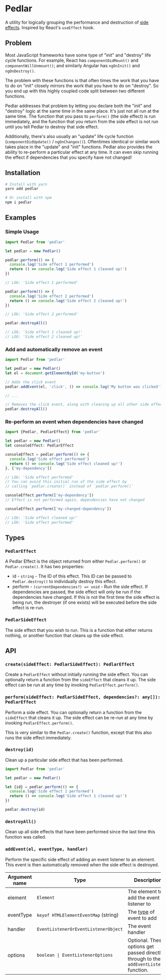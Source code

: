 # Pedlar

A utility for logically grouping the performance and destruction of [side effects][wiki]. Inspired by React's `useEffect` hook.

[wiki]: https://en.wikipedia.org/wiki/Side_effect_%28computer_science%29

## Problem

Most JavaScript frameworks have some type of "init" and "destroy" life cycle functions. For example, React has `componentDidMount()` and `componentWillUnmount()`; and similarly Angular has `ngOnInit()` and `ngOnDestroy()`.

The problem with these functions is that often times the work that you have to do on "init" closely mirrors the work that you have to do on "destroy". So you end up with this highly coupled code split between two different functions.

Pedlar addresses that problem by letting you declare both the "init" and "destroy" logic at the same time in the same place. It's just not all run at the same time. The function that you pass to `perform()` (the side effect) is run immediately, and the function that you return from the side effect is not run until you tell Pedlar to destroy that side effect.

Additionally, there's also usually an "update" life cycle function (`componentDidUpdate()` / `ngOnChanges()`). Oftentimes identical or similar work takes place in the "update" and "init" functions. Pedlar also provides the ability to re-perform a particular effect at any time. It can even skip running the effect if dependencies that you specify have not changed!

## Installation

```bash
# Install with yarn
yarn add pedlar

# Or install with npm
npm i pedlar
```

## Examples

### Simple Usage

```ts
import Pedlar from 'pedlar'

let pedlar = new Pedlar()

pedlar.perform(() => {
  console.log('Side effect 1 performed')
  return () => console.log('Side effect 1 cleaned up!')
})

// LOG: 'Side effect 1 performed'

pedlar.perform(() => {
  console.log('Side effect 2 performed')
  return () => console.log('Side effect 2 cleaned up!')
})

// LOG: 'Side effect 2 performed'

pedlar.destroyAll()

// LOG: 'Side effect 1 cleaned up!'
// LOG: 'Side effect 2 cleaned up!'
```

### Add and automatically remove an event

```ts
import Pedlar from 'pedlar'

let pedlar = new Pedlar()
let el = document.getElementById('my-button')

// Adds the click event
pedlar.addEvent(el, 'click', () => console.log('My button was clicked'))

// ...

// Removes the click event, along with cleaning up all other side effects
pedlar.destroyAll()
```

### Re-perform an event when dependencies have changed

```ts
import {Pedlar, PedlarEffect} from 'pedlar'

let pedlar = new Pedlar()
let consoleEffect: PedlarEffect

consoleEffect = pedlar.perform(() => {
  console.log('Side effect performed')
  return () => console.log('Side effect cleaned up!')
}, ['my-dependency'])

// LOG: 'Side effect performed'
// You can avoid this initial run of the side effect by
// calling `pedlar.create()` instead of `pedlar.perform()`

consoleEffect.perform(['my-dependency'])
// Effect is not performed again, dependencies have not changed

consoleEffect.perform(['my-changed-dependency'])

// LOG: 'Side effect cleaned up!'
// LOG: 'Side effect performed'
```

## Types

### `PedlarEffect`

A Pedlar Effect is the object returned from either `Pedlar.perform()` or `Pedlar.create()`. It has two properties:

- id - `string` - The ID of this effect. This ID can be passed to `Pedlar.destroy()` to individually destroy this effect.
- perform - `(currentDependencies?) => void` - Run the side effect. If dependencies are passed, the side effect will only be run if the dependencies have changed. If this is not the first time the side effect is being run, the destroyer (if one exists) will be executed before the side effect is re-run.

### `PedlarSideEffect`

The side effect that you wish to run. This is a function that either returns nothing, or another function that cleans up the side effect.

## API

### `create(sideEffect: PedlarSideEffect): PedlarEffect`

Create a `PedlarEffect` without initially running the side effect. You can optionally return a function from the `sideEffect` that cleans it up. The side effect can be run at any time by invoking `PedlarEffect.perform()`.

### `perform(sideEffect: PedlarSideEffect, dependencies?: any[]): PedlarEffect`

Perform a side effect. You can optionally return a function from the `sideEffect` that cleans it up. The side effect can be re-run at any time by invoking `PedlarEffect.perform()`.

This is very similar to the `Pedlar.create()` function, except that this also runs the side effect immediately.

### `destroy(id)`

Clean up a particular side effect that has been performed.

```ts
import Pedlar from 'pedlar'

let pedlar = new Pedlar()

let {id} = pedlar.perform(() => {
  console.log('Side effect 1 performed')
  return () => console.log('Side effect 1 cleaned up!')
})

pedlar.destroy(id)
```

### `destroyAll()`

Clean up all side effects that have been performed since the last time this function was called.

### `addEvent(el, eventType, handler)`

Perform the specific side effect of adding an event listener to an element. This event is then automatically removed when the side effect is destroyed.

| Argument name | Type                                 | Description                                                                             |
| ------------- | ------------------------------------ | --------------------------------------------------------------------------------------- |
| element       | `Element`                            | The element to add the event listener to                                                |
| eventType     | `keyof HTMLElementEventMap` (string) | The [type][event-types] of event to add                                                 |
| handler       | `EventListenerOrEventListenerObject` | The event handler                                                                       |
| options       | `boolean \| EventListenerOptions`    | Optional. These options get passed directly through to the `addEventListener` function. |

[event-types]: https://developer.mozilla.org/en-US/docs/Web/Events
